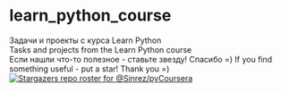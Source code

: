 # learn_python_course
Задачи и проекты с курса Learn Python
<br>
Tasks and projects from the Learn Python course
<br>
Если нашли что-то полезное - ставьте звезду! Спасибо =)
If you find something useful - put a star! Thank you =)
<br>
[![Stargazers repo roster for @Sinrez/pyCoursera](https://reporoster.com/stars/dark/Sinrez/learn_python_course)](https://github.com/Sinrez/learn_python_course/stargazers)
